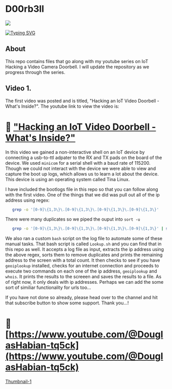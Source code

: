 # D00rb3ll

<img src="https://capsule-render.vercel.app/api?type=waving&color=auto&height=300&section=header&text=IoT_Hacking&desc=D00rb3ll&animation=blinkingrender&fontSize=90" />

<a href="https://git.io/typing-svg"><img src="https://readme-typing-svg.demolab.com?font=Fira+Code&pause=1000&color=18ACF7&width=435&lines=Information+Gathering+%26+Recon...;Obtaining+%26+Analyzing+the+Firmware;Extracting+%26+Analyzing+the+Filesystem;Emulation+%26+Dynamic+Analysis...;Runtime+Analysis+%26+Exploitation..." alt="Typing SVG" /></a>

## About
This repo contains files that go along with my youtube series on IoT Hacking a Video Camera Doorbell. I will update the repository as we progress through the series. 

## Video 1.
The first video was posted and is titled, "Hacking an IoT Video Doorbell - What's Inside?". The youtube link to view the video is:
  
# 🔗 ["Hacking an IoT Video Doorbell - What's Inside?"](https://youtu.be/dVZNmC5-uO4?si=WXdHWTCoSJMnTiCV)

In this video we gained a non-interactive shell on an IoT device by connecting a usb-to-ttl adpater
to the RX and TX pads on the board of the device. We used `minicom` for a serial shell with a baud 
rate of 115200. Though we could not interact with the device we were able to view and capture the
boot up logs, which allows us to learn a lot about the device. This device is using an operating
system called Tina Linux. 

I have included the bootlogs file in this repo so that you can follow along with the first video.
One of the things that we did was pull out all of the ip address using regex:

```bash
   grep -o '[0-9]\{1,3\}\.[0-9]\{1,3\}\.[0-9]\{1,3\}\.[0-9]\{1,3\}'
```
There were many duplicates so we piped the ouput into `sort -u`

```bash
   grep -o '[0-9]\{1,3\}\.[0-9]\{1,3\}\.[0-9]\{1,3\}\.[0-9]\{1,3\}' | sort -u
```

We also ran a custom `bash` script on the log file to automate some of these manual tasks. That bash
script is called `Lookup.sh` and you can find that in this repo as well. It accepts a log file as 
input, extracts the ip address using the above regex, sorts them to remove duplicates and prints the
remaining address to the screen with a total count. It then checks to see if you have `geoiplookup`
installed, checks for an internet connection and proceeds to execute two commands on each one of
the ip address, `geoiplookup` and `whois`. It prints the results to the screeen and saves the results
to a file. As of right now, it only deals with ip addresses. Perhaps we can add the some sort of
similiar functionality for urls too...

If you have not done so already, please head over to the channel and hit that subscribe button to show some support. Thank you...!

# 🔗  [https://www.youtube.com/@DouglasHabian-tq5ck](https://www.youtube.com/@DouglasHabian-tq5ck)
  



[Thumbnail-1](https://github.com/user-attachments/assets/4bb68eea-3c79-4a0c-b6dc-674db5c345fe)

